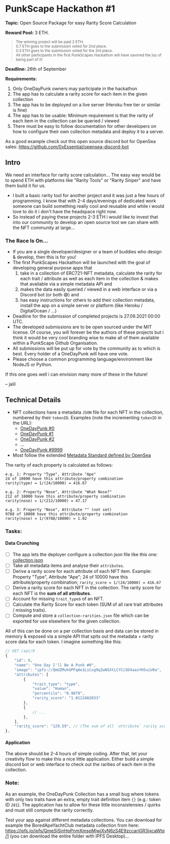 # PunkScape Hackathon #1

**Topic:** Open Source Package for easy Rarity Score Calculation

**Reward Pool:** 3 ETH. <br>
<small>
> The winning project will be paid 2 ETH. <br>
0.7 ETH goes to the submission voted for 2nd place. <br>
0.3 ETH goes to the submission voted for the 3rd place. <br>
All other participants in the first PunkScapes Hackathon will have savored the joy of being part of it!
</small>

**Deadline:** 26th of September

**Requirements:**

1. Only OneDayPunk owners may participate in the hackathon
2. The app has to calculate a rarity score for each item in the given collection
3. The app has to be deployed on a live server (Heroku free tier or similar is fine)
4. The app has to be usable: Minimum requirement is that the rarity of each item in the collection can be queried / viewed
5. There must be easy to follow documentation for other developers on how to configure their own collection metadata and deploy it to a server.

As a good example check out this open source discord bot for OpenSea sales: https://github.com/0xEssential/opensea-discord-bot

## Intro

We need an interface for rarity score calculation... The easy way would be to spend ETH with platforms like "Rarity Tools" or "Rarity Sniper" and have them build it for us.

- I built a basic rarity tool for another project and it was just a few hours of programming. I know that with 2-4 days/evenings of dedicated work someone can build something really cool and reusable and while i would love to do it i don't have the headspace right now.
- So instead of paying these projects 2-3 ETH i would like to invest that into our community to develop an open source tool we can share with the NFT community at large...

### The Race Is On...

- If you are a single developer/designer or a team of buddies who design & develop, then this is for you!
- The first PunkScapes Hackathon will be launched with the goal of developing general purpose apps that
  1. take in a collection of ERC721-NFT metadata, calculate the rarity for each trait / attribute as well as each item in the collection & makes that available via a simple metadata API and
  2. makes the data easily queried / viewed in a web interface or via a Discord bot (or both 😅) and
  3. has easy instructions for others to add their collection metadata, install the app on a simple server or platform (like Heroku / DigitalOcean / ...)
- Deadline for the submission of completed projects is 27.09.2021 00:00 UTC.
- The developed submissions are to be open sourced under the MIT license. Of course, you will forever be the authors of these projects but i think it would be very cool branding wise to make all of them available within a PunkScape Github Organisation.
- All submissions will be put up for vote by the community as to which is best. Every holder of a OneDayPunk will have one vote.
- Please choose a common programming language/environment like NodeJS or Python.

If this one goes well i can envision many more of these in the future!

– jalil

## Technical Details

- NFT collections have a metadata `JSON` file for each NFT in the collection, numbered by their `tokenID`. Examples (note the incrementing `tokenID` in the URL): 
  - [OneDayPunk #0](https://ipfs.io/ipfs/QmVtbahSw69pScLgwGUMTnVPR6FkVMeH5ntQimkn5bSD6y/0/metadata.json)
  - [OneDayPunk #1](https://ipfs.io/ipfs/QmVtbahSw69pScLgwGUMTnVPR6FkVMeH5ntQimkn5bSD6y/1/metadata.json)
  - [OneDayPunk #2](https://ipfs.io/ipfs/QmVtbahSw69pScLgwGUMTnVPR6FkVMeH5ntQimkn5bSD6y/2/metadata.json)
  - ...
  - [OneDayPunk #9999](https://ipfs.io/ipfs/QmVtbahSw69pScLgwGUMTnVPR6FkVMeH5ntQimkn5bSD6y/9999/metadata.json)
- Most follow the extended [Metadata Standard defined by OpenSea](https://docs.opensea.io/docs/metadata-standards)

The rarity of each property is calculated as follows:

```
e.g. 1: Property "Type", Attribute "Ape" 
24 of 10000 have this attribute/property combination
rarity(type) = 1/(24/10000) = 416.67

e.g. 2: Property "Nose", Attribute "What Nose?"
212 of 10000 have this attribute/property combination
rarity(nose) = 1/(212/10000) = 47.17

e.g. 3: Property "Nose", Attribute "" (not set)
9788 of 10000 have this attribute/property combination
rarity(nose) = 1/(9788/10000) = 1.02
```

### Tasks:

#### Data Crunching
- [ ] The app lets the deployer configure a collection json file like this one: [collection.json](example-data/collection.json)
- [ ] Take all metadata items and analyse their `attributes`.
- [ ] Derive a rarity score for each attribute of each NFT item. Example: Property "Type", Attribute "Ape"; 24 of 10000 have this attribute/property combination; `rarity_score = 1/(24/10000) = 416.67`
- [ ] Derive a rarity score for each NFT in the collection. The rarity score for each NFT is the **sum of all attributes**.
- [ ] Account for missing `trait_type`s of an NFT.
- [ ] Calculate the Rarity Score for each token (SUM of all rare trait attributes / missing traits).
- [ ] Compute and store a `collection-rarities.json` file which can be exported for use elsewhere for the given collection.

All of this can be done on a per collection basis and data can be stored in memory & exposed via a simple API that spits out the metadata + rarity score data for each token. I imagine something like this:

```js
// GET /api/0
{
    "id": 0,
    "name": "One Day I'll Be A Punk #0",
    "image": "ipfs://QmUZMuhGPFqAe1LiCxg9qZwNSXtLCYCi5D4aasYH5uiU9a",
    "attributes": [
        {
            "trait_type": "type",
            "value": "Human",
            "percentile": "0.9879",
            "rarity_score": "1.0122482033"
        },
        {
            // ...
        },
    ],
    "rarity_score": "129.59", // (The sum of all `attribute` rarity scores + missing trait rarity scores)
},
```

#### Application
The above should be 2-4 hours of simple coding.
After that, let your creativity flow to make this a nice little application. Either build a simple discord bot or web interface to check out the rarities of each item in the collection.

### Note:
As an example, the OneDayPunk Collection has a small bug where tokens with only two traits have an extra, empty trait definition item `{}` (e.g.: token ID `281`). The application has to allow for these little inconsistensies / quirks and must still compute the rarity correctly.

Test your app against different metadata collections. You can download for example the BoredApeYachtClub metadata collection from here: https://ipfs.io/ipfs/QmeSjSinHpPnmXmspMjwiXyN6zS4E9zccariGR3jxcaWtq/1 (you can download the entire folder with IPFS Desktop)...
